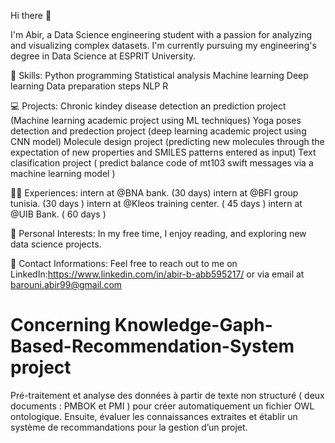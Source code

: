 Hi there 👋

I'm Abir, a Data Science engineering student with a passion for analyzing and visualizing complex datasets. I'm currently pursuing my engineering's degree in Data Science at ESPRIT University.

💼 Skills: Python programming Statistical analysis Machine learning Deep learning Data preparation steps NLP R

💻 Projects: Chronic kindey disease detection an prediction project (Machine learning academic project using ML techniques) Yoga poses detection and predection project (deep learning academic project using CNN model) Molecule design project (predicting new molecules through the expectation of new properties and SMILES patterns entered as input) Text clasification project ( predict balance code of mt103 swift messages via a machine learning model )

🧑‍💼 Experiences: intern at @BNA bank. (30 days) intern at @BFI group tunisia. (30 days ) intern at @Kleos training center. ( 45 days ) intern at @UIB Bank. ( 60 days )

📝 Personal Interests: In my free time, I enjoy reading, and exploring new data science projects.

🤝 Contact Informations: Feel free to reach out to me on LinkedIn:https://www.linkedin.com/in/abir-b-abb595217/ or via email at barouni.abir99@gmail.com

# Concerning Knowledge-Gaph-Based-Recommendation-System project
Pré-traitement et analyse des données à partir de texte non structuré ( deux documents : PMBOK et PMI ) pour créer automatiquement un fichier OWL ontologique. Ensuite, évaluer les connaissances extraites et établir un système de recommandations pour la
gestion d’un projet.
